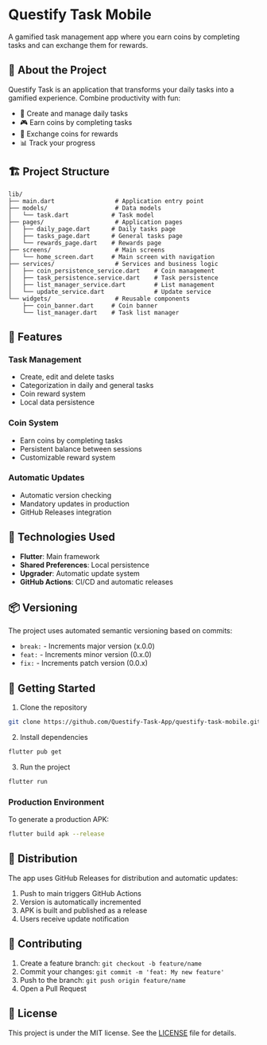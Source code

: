 # Questify Task Mobile

A gamified task management app where you earn coins by completing tasks and can exchange them for rewards.

## 🎯 About the Project

Questify Task is an application that transforms your daily tasks into a gamified experience. Combine productivity with fun:

- 📝 Create and manage daily tasks
- 🎮 Earn coins by completing tasks
- 🎁 Exchange coins for rewards
- 📊 Track your progress

## 🏗️ Project Structure

```
lib/
├── main.dart                 # Application entry point
├── models/                   # Data models
│   └── task.dart            # Task model
├── pages/                    # Application pages
│   ├── daily_page.dart      # Daily tasks page
│   ├── tasks_page.dart      # General tasks page
│   └── rewards_page.dart    # Rewards page
├── screens/                  # Main screens
│   └── home_screen.dart     # Main screen with navigation
├── services/                 # Services and business logic
│   ├── coin_persistence_service.dart    # Coin management
│   ├── task_persistence.service.dart    # Task persistence
│   ├── list_manager_service.dart        # List management
│   └── update_service.dart              # Update service
└── widgets/                  # Reusable components
    ├── coin_banner.dart     # Coin banner
    └── list_manager.dart    # Task list manager
```

## 🚀 Features

### Task Management
- Create, edit and delete tasks
- Categorization in daily and general tasks
- Coin reward system
- Local data persistence

### Coin System
- Earn coins by completing tasks
- Persistent balance between sessions
- Customizable reward system

### Automatic Updates
- Automatic version checking
- Mandatory updates in production
- GitHub Releases integration

## 🔧 Technologies Used

- **Flutter**: Main framework
- **Shared Preferences**: Local persistence
- **Upgrader**: Automatic update system
- **GitHub Actions**: CI/CD and automatic releases

## 📦 Versioning

The project uses automated semantic versioning based on commits:

- `break:` - Increments major version (x.0.0)
- `feat:` - Increments minor version (0.x.0)
- `fix:` - Increments patch version (0.0.x)

## 🚀 Getting Started 

1. Clone the repository
```bash
git clone https://github.com/Questify-Task-App/questify-task-mobile.git
```

2. Install dependencies
```bash
flutter pub get
```

3. Run the project
```bash
flutter run
```

### Production Environment

To generate a production APK:
```bash
flutter build apk --release
```

## 📱 Distribution

The app uses GitHub Releases for distribution and automatic updates:

1. Push to main triggers GitHub Actions
2. Version is automatically incremented
3. APK is built and published as a release
4. Users receive update notification

## 🤝 Contributing

1. Create a feature branch: `git checkout -b feature/name`
2. Commit your changes: `git commit -m 'feat: My new feature'`
3. Push to the branch: `git push origin feature/name`
4. Open a Pull Request

## 📝 License

This project is under the MIT license. See the [LICENSE](LICENSE) file for details.
